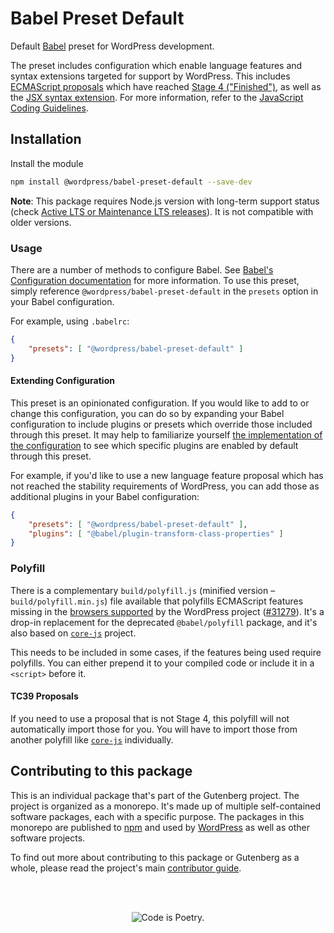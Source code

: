 # Babel Preset Default

Default [Babel](https://babeljs.io/) preset for WordPress development.

The preset includes configuration which enable language features and syntax extensions targeted for support by WordPress. This includes [ECMAScript proposals](https://github.com/tc39/proposals) which have reached [Stage 4 ("Finished")](https://tc39.es/process-document/), as well as the [JSX syntax extension](https://react.dev/learn/writing-markup-with-jsx). For more information, refer to the [JavaScript Coding Guidelines](https://github.com/WordPress/gutenberg/blob/HEAD/docs/contributors/code/coding-guidelines.md#javascript).

## Installation

Install the module

```bash
npm install @wordpress/babel-preset-default --save-dev
```

**Note**: This package requires Node.js version with long-term support status (check [Active LTS or Maintenance LTS releases](https://nodejs.org/en/about/previous-releases)). It is not compatible with older versions.

### Usage

There are a number of methods to configure Babel. See [Babel's Configuration documentation](https://babeljs.io/docs/en/configuration) for more information. To use this preset, simply reference `@wordpress/babel-preset-default` in the `presets` option in your Babel configuration.

For example, using `.babelrc`:

```json
{
	"presets": [ "@wordpress/babel-preset-default" ]
}
```

#### Extending Configuration

This preset is an opinionated configuration. If you would like to add to or change this configuration, you can do so by expanding your Babel configuration to include plugins or presets which override those included through this preset. It may help to familiarize yourself [the implementation of the configuration](https://github.com/WordPress/gutenberg/blob/HEAD/packages/babel-preset-default/index.js) to see which specific plugins are enabled by default through this preset.

For example, if you'd like to use a new language feature proposal which has not reached the stability requirements of WordPress, you can add those as additional plugins in your Babel configuration:

```json
{
	"presets": [ "@wordpress/babel-preset-default" ],
	"plugins": [ "@babel/plugin-transform-class-properties" ]
}
```

### Polyfill

There is a complementary `build/polyfill.js` (minified version – `build/polyfill.min.js`) file available that polyfills ECMAScript features missing in the [browsers supported](https://make.wordpress.org/core/handbook/best-practices/browser-support/) by the WordPress project ([#31279](https://github.com/WordPress/gutenberg/pull/31279)). It's a drop-in replacement for the deprecated `@babel/polyfill` package, and it's also based on [`core-js`](https://github.com/zloirock/core-js) project.

This needs to be included in some cases, if the features being used require polyfills. You can either prepend it to your compiled code or include it in a `<script>` before it.

#### TC39 Proposals

If you need to use a proposal that is not Stage 4, this polyfill will not automatically import those for you. You will have to import those from another polyfill like [`core-js`](https://github.com/zloirock/core-js) individually.

## Contributing to this package

This is an individual package that's part of the Gutenberg project. The project is organized as a monorepo. It's made up of multiple self-contained software packages, each with a specific purpose. The packages in this monorepo are published to [npm](https://www.npmjs.com/) and used by [WordPress](https://make.wordpress.org/core/) as well as other software projects.

To find out more about contributing to this package or Gutenberg as a whole, please read the project's main [contributor guide](https://github.com/WordPress/gutenberg/tree/HEAD/CONTRIBUTING.md).

<br /><br /><p align="center"><img src="https://s.w.org/style/images/codeispoetry.png?1" alt="Code is Poetry." /></p>
